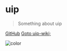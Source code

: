 # uip

> <div id="comment_uip">Something about uip</div>

[GitHub](https://github.com/Myriad-Dreamin/uip-wiki)
[Goto uip-wiki;](/README.md)

![color](#f0f0f0)

